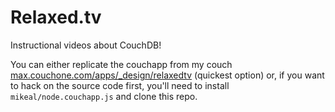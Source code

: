 # Relaxed.tv

Instructional videos about CouchDB!

You can either replicate the couchapp from my couch [max.couchone.com/apps/_design/relaxedtv](http://max.couchone.com/apps/_design/relaxedtv) (quickest option) or, if you want to hack on the source code first, you'll need to install `mikeal/node.couchapp.js` and clone this repo.